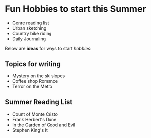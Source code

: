# Fun Hobbies to start this Summer
- Genre reading list
- Urban sketching
- Country bike riding
- Daily Journaling

Below are **ideas** for ways to start _hobbies_:

## Topics for writing
- Mystery on the ski slopes
- Coffee shop Romance
- Terror on the Metro

## Summer Reading List
- Count of Monte Cristo
- Frank Herbert's Dune
- In the Garden of Good and Evil
- Stephen King's It
